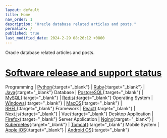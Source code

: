 ```yaml
---
layout: default
title: Home
nav_order: 1
description: "Oracle database related articles and posts."
permalink: /
published: true
last_modified_date: 2024-2-29 08:26:12 +0800
---
```


Oracle database related articles and posts.

# [Software release and support status](https://endoflife.date/)

Programming           | [Python](https://endoflife.date/python){:target="_blank"} | [Ruby](https://endoflife.date/ruby){:target="_blank"} | [Java](https://endoflife.date/java){:target="_blank"} 
Database              | [PostgreSQL](https://endoflife.date/postgresql){:target="_blank"} | [MySQL](https://endoflife.date/mysql){:target="_blank"} | [Redis](https://endoflife.date/redis){:target="_blank"} 
Operating System      | [Windows](https://endoflife.date/windows){:target="_blank"} | [MacOS](https://endoflife.date/macos){:target="_blank"} | [RHEL](https://endoflife.date/rhel){:target="_blank"} 
Framework             | [React](https://endoflife.date/react){:target="_blank"} | [Next.js](https://endoflife.date/nextjs){:target="_blank"} | [Vue](https://endoflife.date/vue){:target="_blank"}
Desktop Application   | [Firefox](https://endoflife.date/firefox){:target="_blank"} 
Server Application    | [Nginx](https://endoflife.date/nginx){:target="_blank"} | [Kubernetes](https://endoflife.date/k8s){:target="_blank"} | [Tomcat](https://endoflife.date/tomcat){:target="_blank"} 
Mobile System         | [Apple iOS](https://endoflife.date/ios){:target="_blank"} | [Android OS](https://endoflife.date/android){:target="_blank"} 
